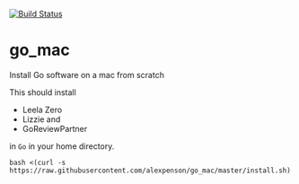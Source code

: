 [![Build Status](https://travis-ci.com/alexpenson/go_mac.svg?branch=master)](https://travis-ci.com/alexpenson/go_mac)

# go_mac
Install Go software on a mac from scratch

This should install

* Leela Zero
* Lizzie and
* GoReviewPartner

in `Go` in your home directory.
```
bash <(curl -s https://raw.githubusercontent.com/alexpenson/go_mac/master/install.sh)
```
